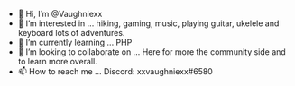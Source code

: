 - 👋 Hi, I’m @Vaughniexx
- 👀 I’m interested in ... hiking, gaming, music, playing guitar, ukelele and keyboard lots of adventures.
- 🌱 I’m currently learning ... PHP 
- 💞️ I’m looking to collaborate on ... Here for more the community side and to learn more overall. 
- 📫 How to reach me ... Discord: xxvaughniexx#6580

<!---
Vaughniexx/Vaughniexx is a ✨ special ✨ repository because its `README.md` (this file) appears on your GitHub profile.
You can click the Preview link to take a look at your changes.
--->
